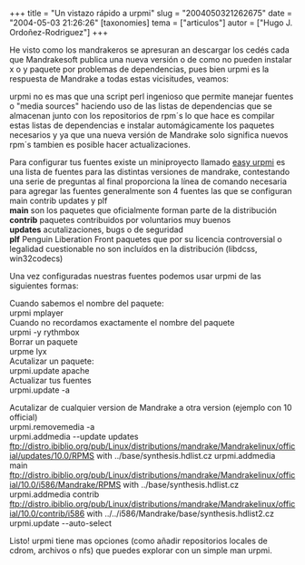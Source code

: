 +++
title = "Un vistazo rápido a urpmi"
slug = "2004050321262675"
date = "2004-05-03 21:26:26"
[taxonomies]
tema = ["articulos"]
autor = ["Hugo J. Ordoñez-Rodriguez"]
+++

He visto como los mandrakeros se apresuran an descargar los cedés cada
que Mandrakesoft publica una nueva versión o de como no pueden instalar
x o y paquete por problemas de dependencias, pues bien urpmi es la
respuesta de Mandrake a todas estas vicisitudes, veamos:

<!-- more -->
  
  
urpmi no es mas que una script perl ingenioso que permite manejar
fuentes o "media sources" haciendo uso de las listas de dependencias que
se almacenan junto con los repositorios de rpm´s lo que hace es compilar
estas listas de dependencias e instalar automágicamente los paquetes
necesarios y ya que una nueva versión de Mandrake solo significa nuevos
rpm´s tambien es posible hacer actualizaciones.  
  
Para configurar tus fuentes existe un miniproyecto llamado [easy
urpmi](http://urpmi.org/easyurpmi/index.php) es una lista de fuentes
para las distintas versiones de mandrake, contestando una serie de
preguntas al final proporciona la línea de comando necesaria para
agregar las fuentes generalmente son 4 fuentes las que se configuran
main contrib updates y plf  
**main** son los paquetes que oficialmente forman parte de la
distribución  
**contrib** paquetes contribuidos por voluntarios muy buenos  
**updates** acutalizaciones, bugs o de seguridad  
**plf** Penguin Liberation Front paquetes que por su licencia
controversial o legalidad cuestionable no son incluídos en la
distribución (libdcss, win32codecs)  
  
Una vez configuradas nuestras fuentes podemos usar urpmi de las
siguientes formas:  
  
Cuando sabemos el nombre del paquete:  
urpmi mplayer  
Cuando no recordamos exactamente el nombre del paquete  
urpmi -y rythmbox  
Borrar un paquete  
urpme lyx  
Acutalizar un paquete:  
urpmi.update apache  
Actualizar tus fuentes  
urpmi.update -a  
  
Acutalizar de cualquier version de Mandrake a otra version (ejemplo con
10 official)  
urpmi.removemedia -a  
urpmi.addmedia --update updates
ftp://distro.ibiblio.org/pub/Linux/distributions/mandrake/Mandrakelinux/official/updates/10.0/RPMS
with ../base/synthesis.hdlist.cz urpmi.addmedia main
ftp://distro.ibiblio.org/pub/Linux/distributions/mandrake/Mandrakelinux/official/10.0/i586/Mandrake/RPMS
with ../base/synthesis.hdlist.cz urpmi.addmedia contrib
ftp://distro.ibiblio.org/pub/Linux/distributions/mandrake/Mandrakelinux/official/10.0/contrib/i586
with ../../i586/Mandrake/base/synthesis.hdlist2.cz  
urpmi.update --auto-select  
  
Listo! urpmi tiene mas opciones (como añadir repositorios locales de
cdrom, archivos o nfs) que puedes explorar con un simple man urpmi.

